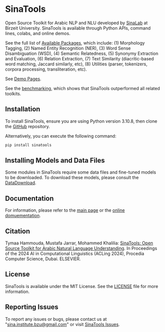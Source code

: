 SinaTools
======================
Open Source Toolkit for Arabic NLP and NLU developed by [SinaLab](http://sina.birzeit.edu/) at Birzeit University. SinaTools is available through Python APIs, command lines, colabs, and online demos.

See the full list of [Available Packages](https://sina.birzeit.edu/sinatools/), which include: (1) Morphology Tagging, (2) Named Entity Recognition (NER), (3) Word Sense Disambiguation (WSD), (4) Semantic Relatedness, (5) Synonymy Extraction and Evaluation, (6) Relation Extraction, (7) Text Similarity (diacritic-based word matching, Jaccard similarly, etc), (8) Utilities (parser, tokenizers, corpora processing, transliteration, etc).

See [Demo Pages](https://sina.birzeit.edu/sinatools/).

See the [benchmarking](https://www.jarrar.info/publications/HJK24.pdf), which shows that SinaTools outperformed all related toolkits. 

Installation 
--------
To install SinaTools, ensure you are using Python version 3.10.8, then clone the [GitHub](git://github.com/SinaLab/SinaTools) repository.

Alternatively, you can execute the following command:

```bash
pip install sinatools
```

Installing Models and Data Files
--------
Some modules in SinaTools require some data files and fine-tuned models to be downloaded. To download these models, please consult the [DataDownload](https://sina.birzeit.edu/sinatools/documentation/cli_tools/DataDownload/DataDownload.html).

Documentation
--------
For information, please refer to the [main page](https://sina.birzeit.edu/sinatools) or the [online domuementation](https://sina.birzeit.edu/sinatools/documentation). 

Citation
-------
Tymaa Hammouda, Mustafa Jarrar, Mohammed Khalilia: [SinaTools: Open Source Toolkit for Arabic Natural Language Understanding](http://www.jarrar.info/publications/HJK24.pdf). In Proceedings of the 2024 AI in Computational Linguistics (ACLing 2024), Procedia Computer Science, Dubai. ELSEVIER.

License
--------
SinaTools is available under the MIT License. See the [LICENSE](https://github.com/SinaLab/sinatools/blob/main/LICENSE) file for more information.

Reporting Issues
--------
To report any issues or bugs, please contact us at "sina.institute.bzu@gmail.com" or visit [SinaTools Issues](https://github.com/SinaLab/sinatools/issues).
